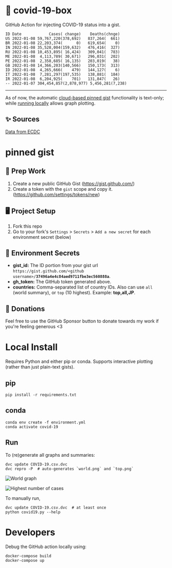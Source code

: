 # 🏥 covid-19-box

GitHub Action for injecting COVID-19 status into a gist.

```
ID Date            Cases( change)    Deaths(chnge)
US 2022-01-08 59,767,220(378,692)   837,264(  661)
BR 2022-01-08 22,203,374(      0)   619,654(    0)
IN 2022-01-08 35,528,004(159,632)   476,416(  327)
RU 2022-01-08 10,453,895( 16,424)   309,041(  783)
ME 2022-01-08  4,113,789( 30,671)   296,031(  202)
PE 2022-01-08  2,358,685( 16,135)   203,019(   38)
GB 2022-01-08 14,366,203(140,566)   150,173(  313)
ID 2022-01-08  4,265,666(    479)   144,127(    6)
IT 2022-01-08  7,281,297(197,535)   138,881(  184)
IR 2022-01-08  6,204,925(    701)   131,847(   26)
-- 2022-01-07 304,454,857(2,878,977) 5,456,281(7,238)
```

---

As of now, the automatic [cloud-based pinned gist](#pinned-gist) functionality is text-only;
while [running locally](#local-install) allows graph plotting.

## ✨ Sources

[Data from ECDC](https://www.ecdc.europa.eu/en/publications-data/download-todays-data-geographic-distribution-covid-19-cases-worldwide)

# pinned gist

## 🎒 Prep Work
1. Create a new public GitHub Gist (https://gist.github.com/)
1. Create a token with the `gist` scope and copy it. (https://github.com/settings/tokens/new)

## 🖥 Project Setup
1. Fork this repo
1. Go to your fork's `Settings` > `Secrets` > `Add a new secret` for each environment secret (below)

## 🤫 Environment Secrets
- **gist_id:** The ID portion from your gist url `https://gist.github.com/<github username>/`**`37496a4e4c84aed9711fbe3ec560888a`**.
- **gh_token:** The GitHub token generated above.
- **countries:** Comma-separated list of country IDs. Also can use `all` (world summary), or `top` (10 highest). Example: **top,all,JP**.

## 💸 Donations

Feel free to use the GitHub Sponsor button to donate towards my work if you're feeling generous <3

# Local Install

Requires Python and either pip or conda. Supports interactive plotting (rather than just plain-text gists).

## pip

```
pip install -r requirements.txt
```

## conda

```
conda env create -f environment.yml
conda activate covid-19
```

## Run

To (re)generate all graphs and summaries:

```
dvc update COVID-19.csv.dvc
dvc repro -P  # auto-generates `world.png` and `top.png`
```

![World graph](world.png)

![Highest number of cases](top.png)

To manually run,

```
dvc update COVID-19.csv.dvc  # at least once
python covid19.py --help
```

# Developers

Debug the GitHub action locally using:

```
docker-compose build
docker-compose up
```
